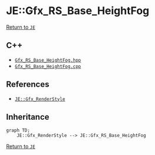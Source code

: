 # JE::Gfx_RS_Base_HeightFog

[Return to `JE`](/docs/je.md)

## C++

- [`Gfx_RS_Base_HeightFog.hpp`](/src/je/Gfx_RS_Base_HeightFog.hpp)
- [`Gfx_RS_Base_HeightFog.cpp`](/src/je/Gfx_RS_Base_HeightFog.cpp)

## References

- [`JE::Gfx_RenderStyle`](/docs/je/Gfx_RenderStyle.md)

## Inheritance

```mermaid
graph TD;
    JE::Gfx_RenderStyle --> JE::Gfx_RS_Base_HeightFog
```

[Return to `JE`](/docs/je.md)